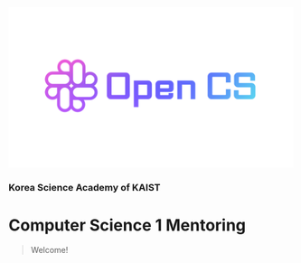 ![banner](image/banner_opencs.png)
### Korea Science Academy of KAIST
# Computer Science 1 Mentoring
   
> Welcome!   
   